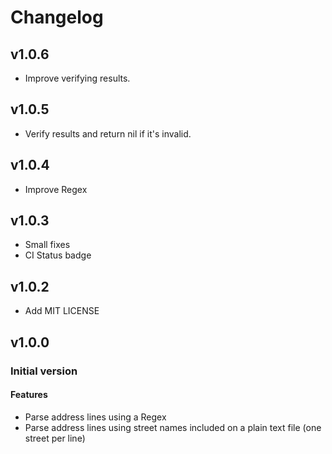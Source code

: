 # Changelog
## v1.0.6
  *  Improve verifying results.
## v1.0.5
  *  Verify results and return nil if it's invalid.
## v1.0.4
  *  Improve Regex
## v1.0.3
  *  Small fixes
  *  CI Status badge
## v1.0.2
  *  Add MIT LICENSE
## v1.0.0
###  Initial version
#### Features
  *  Parse address lines using a Regex
  *  Parse address lines using street names included on a plain text file (one street per line)